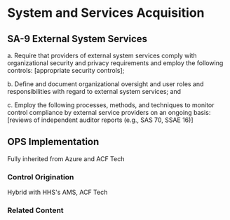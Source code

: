 # System and Services Acquisition
## SA-9 External System Services

a. Require that providers of external system services comply with organizational security and privacy requirements and employ the following controls: [appropriate security controls];

b. Define and document organizational oversight and user roles and responsibilities with regard to external system services; and

c. Employ the following processes, methods, and techniques to monitor control compliance by external service providers on an ongoing basis: [reviews of independent auditor reports (e.g., SAS 70, SSAE 16)]

## OPS Implementation

Fully inherited from Azure and ACF Tech

### Control Origination

Hybrid with HHS's AMS, ACF Tech

### Related Content
